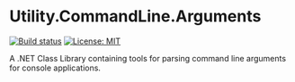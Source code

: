 # Utility.CommandLine.Arguments

[![Build status](https://ci.appveyor.com/api/projects/status/936bilffko47p63b?svg=true)](https://ci.appveyor.com/project/jpdillingham/utility-commandline-arguments)
[![License: MIT](https://img.shields.io/badge/License-MIT-blue.svg)](https://github.com/jpdillingham/Utility.CommandLine.Arguments/blob/master/LICENSE)

A .NET Class Library containing tools for parsing command line arguments for console applications.

